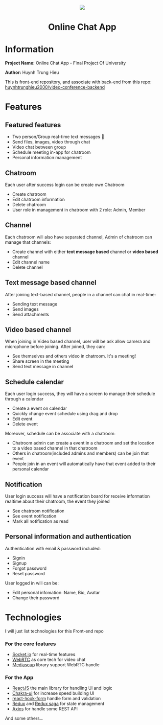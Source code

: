 <p align="center">
  <img src="https://github.com/huynhtrunghieu2000/video-conference-frontend/assets/27915489/e220a98c-ac31-4f89-8b1d-a2eec5aae8d7"/>
  <h1 align="center">Online Chat App</h1>
</p>


# Information

**Project Name:** Online Chat App - Final Project Of University

**Author:** Huynh Trung Hieu

This is front-end repository, and associate with back-end from this repo: [huynhtrunghieu2000/video-conference-backend](https://github.com/huynhtrunghieu2000/video-conference-backend)


# Features

## Featured features
- Two person/Group real-time text messages 💬
- Send files, images, video through chat
- Video chat between group
- Schedule meeting in-app for chatroom
- Personal information management

## Chatroom
Each user after success login can be create own Chatroom
- Create chatroom
- Edit chatroom information
- Delete chatroom
- User role in management in chatroom with 2 role: Admin, Member
## Channel
Each chatroom will also have separated channel, Admin of chatroom can manage that channels:
- Create channel with either **text message based** channel or **video based** channel
- Edit channel name
- Delete channel
## Text message based channel
After joining text-based channel, people in a channel can chat in real-time:
- Sending text message
- Send images
- Send attachments
## Video based channel
When joining in Video based channel, user will be ask allow camera and microphone before joining. After joined, they can:
- See themselves and others video in chatroom. It's a meeting!
- Share screen in the meeting
- Send text message in channel
## Schedule calendar
Each user login success, they will have a screen to manage their schedule through a calendar
- Create a event on calendar
- Quickly change event schedule using drag and drop
- Edit event
- Delete event

Moreover, schedule can be associate with a chatroom:
- Chatroom admin can create a event in a chatroom and set the location to a video based channel in that chatroom
- Others in chatroom(included admins and members) can be join that event
- People join in an event will automatically have that event added to their personal calendar
## Notification
User login success will have a notification board for receive information realtime about their chatroom, the event they joined
- See chatroom notification
- See event notification
- Mark all notification as read
## Personal information and authentication
Authentication with email & password included:
- Signin
- Signup
- Forgot password
- Reset password

User logged in will can be:
- Edit personal infomation: Name, Bio, Avatar
- Change their password

# Technologies
I will just list technologies for this Front-end repo

### For the core features
- [Socket.io](https://socket.io/) for real-time features
- [WebRTC](https://webrtc.org/) as core tech for video chat
- [Mediasoup](https://mediasoup.org/) library support WebRTC handle

### For the App
- [ReactJS](https://react.dev/) the main library for handling UI and logic
- [Chakra-ui](https://chakra-ui.com/) for increase speed building UI
- [react-hook-form](https://react-hook-form.com/) handle form and validation
- [Redux](https://redux.js.org/) and [Redux saga](https://redux-saga.js.org/) for state management
- [Axios](https://www.npmjs.com/package/axios) for handle some REST API

And some others...

